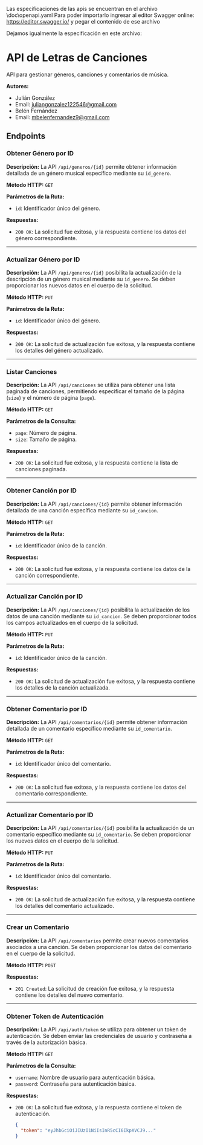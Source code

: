 Las especificaciones de las apis se encuentran en el archivo \doc\openapi.yaml
Para poder importarlo ingresar al editor Swagger online: https://editor.swagger.io/ y pegar el contenido de ese archivo

Dejamos igualmente la especificación en este archivo:


# API de Letras de Canciones

API para gestionar géneros, canciones y comentarios de música.

**Autores:**
- Julián González
- Email: juliangonzalez122546@gmail.com
- Belén Fernández
- Email: mbelenfernandez9@gmail.com


## Endpoints

### Obtener Género por ID

**Descripción:**
La API `/api/generos/{id}` permite obtener información detallada de un género musical específico mediante su `id_genero`.

**Método HTTP:** `GET`

**Parámetros de la Ruta:**
- `id`: Identificador único del género.

**Respuestas:**
- `200 OK`: La solicitud fue exitosa, y la respuesta contiene los datos del género correspondiente.

---

### Actualizar Género por ID

**Descripción:**
La API `/api/generos/{id}` posibilita la actualización de la descripción de un género musical mediante su `id_genero`. Se deben proporcionar los nuevos datos en el cuerpo de la solicitud.

**Método HTTP:** `PUT`

**Parámetros de la Ruta:**
- `id`: Identificador único del género.

**Respuestas:**
- `200 OK`: La solicitud de actualización fue exitosa, y la respuesta contiene los detalles del género actualizado.

---

### Listar Canciones

**Descripción:**
La API `/api/canciones` se utiliza para obtener una lista paginada de canciones, permitiendo especificar el tamaño de la página (`size`) y el número de página (`page`).

**Método HTTP:** `GET`

**Parámetros de la Consulta:**
- `page`: Número de página.
- `size`: Tamaño de página.

**Respuestas:**
- `200 OK`: La solicitud fue exitosa, y la respuesta contiene la lista de canciones paginada.

---

### Obtener Canción por ID

**Descripción:**
La API `/api/canciones/{id}` permite obtener información detallada de una canción específica mediante su `id_cancion`.

**Método HTTP:** `GET`

**Parámetros de la Ruta:**
- `id`: Identificador único de la canción.

**Respuestas:**
- `200 OK`: La solicitud fue exitosa, y la respuesta contiene los datos de la canción correspondiente.

---

### Actualizar Canción por ID

**Descripción:**
La API `/api/canciones/{id}` posibilita la actualización de los datos de una canción mediante su `id_cancion`. Se deben proporcionar todos los campos actualizados en el cuerpo de la solicitud.

**Método HTTP:** `PUT`

**Parámetros de la Ruta:**
- `id`: Identificador único de la canción.

**Respuestas:**
- `200 OK`: La solicitud de actualización fue exitosa, y la respuesta contiene los detalles de la canción actualizada.

---

### Obtener Comentario por ID

**Descripción:**
La API `/api/comentarios/{id}` permite obtener información detallada de un comentario específico mediante su `id_comentario`.

**Método HTTP:** `GET`

**Parámetros de la Ruta:**
- `id`: Identificador único del comentario.

**Respuestas:**
- `200 OK`: La solicitud fue exitosa, y la respuesta contiene los datos del comentario correspondiente.

---

### Actualizar Comentario por ID

**Descripción:**
La API `/api/comentarios/{id}` posibilita la actualización de un comentario específico mediante su `id_comentario`. Se deben proporcionar los nuevos datos en el cuerpo de la solicitud.

**Método HTTP:** `PUT`

**Parámetros de la Ruta:**
- `id`: Identificador único del comentario.

**Respuestas:**
- `200 OK`: La solicitud de actualización fue exitosa, y la respuesta contiene los detalles del comentario actualizado.

---

### Crear un Comentario

**Descripción:**
La API `/api/comentarios` permite crear nuevos comentarios asociados a una canción. Se deben proporcionar los datos del comentario en el cuerpo de la solicitud.

**Método HTTP:** `POST`

**Respuestas:**
- `201 Created`: La solicitud de creación fue exitosa, y la respuesta contiene los detalles del nuevo comentario.

---

### Obtener Token de Autenticación

**Descripción:**
La API `/api/auth/token` se utiliza para obtener un token de autenticación. Se deben enviar las credenciales de usuario y contraseña a través de la autorización básica.

**Método HTTP:** `GET`

**Parámetros de la Consulta:**
- `username`: Nombre de usuario para autenticación básica.
- `password`: Contraseña para autenticación básica.

**Respuestas:**
- `200 OK`: La solicitud fue exitosa, y la respuesta contiene el token de autenticación.
  ```json
  {
    "token": "eyJhbGciOiJIUzI1NiIsInR5cCI6IkpXVCJ9..."
  }

